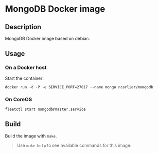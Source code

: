 # MongoDB Docker image

## Description

MongoDB Docker image based on debian.

## Usage

### On a Docker host

Start the container:

```
docker run -d -P -e SERVICE_PORT=27017 --name mongo ncarlier/mongodb
```

### On CoreOS

```
fleetctl start mongodb@master.service
```

## Build

Build the image with `make`.

> Use `make help` to see available commands for this image.

